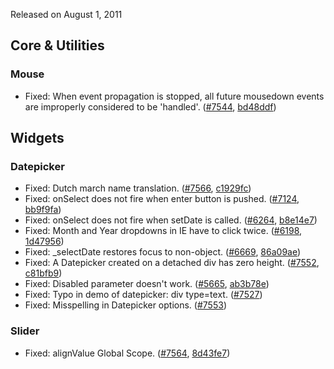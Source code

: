 <script>{
	"title": "jQuery UI 1.8.15 Changelog"
}</script>

Released on August 1, 2011

## Core &amp; Utilities

### Mouse

* Fixed: When event propagation is stopped, all future mousedown events are improperly considered to be 'handled'. ([#7544](http://bugs.jqueryui.com/ticket/7544), [bd48ddf](https://github.com/jquery/jquery-ui/commit/bd48ddfa94ff673cc5dfef749fe0565f1bc02d0f))

## Widgets

### Datepicker

* Fixed: Dutch march name translation. ([#7566](http://bugs.jqueryui.com/ticket/7566), [c1929fc](https://github.com/jquery/jquery-ui/commit/c1929fc2906aad0174fadf0b8fb6c513f389e5f6))
* Fixed: onSelect does not fire when enter button is pushed. ([#7124](http://bugs.jqueryui.com/ticket/7124), [bb9f9fa](https://github.com/jquery/jquery-ui/commit/bb9f9fac816dd379e810e8b70823bb7980250ffb))
* Fixed: onSelect does not fire when setDate is called. ([#6264](http://bugs.jqueryui.com/ticket/6264), [b8e14e7](https://github.com/jquery/jquery-ui/commit/b8e14e79e5bc630bf459137896c08fc37936f52f))
* Fixed: Month and Year dropdowns in IE have to click twice. ([#6198](http://bugs.jqueryui.com/ticket/6198), [1d47956](https://github.com/jquery/jquery-ui/commit/1d4795683e21a49115f1b0458349c63c5f54ac33))
* Fixed: _selectDate restores focus to non-object. ([#6669](http://bugs.jqueryui.com/ticket/6669), [86a09ae](https://github.com/jquery/jquery-ui/commit/86a09aeb332851971bc2b2ce6bbf4d4292b12020))
* Fixed: A Datepicker created on a detached div has zero height. ([#7552](http://bugs.jqueryui.com/ticket/7552), [c81bfb9](https://github.com/jquery/jquery-ui/commit/c81bfb9815405cd0a1da41ffbfe97bfc0f4ab11b))
* Fixed: Disabled parameter doesn't work. ([#5665](http://bugs.jqueryui.com/ticket/5665), [ab3b78e](https://github.com/jquery/jquery-ui/commit/ab3b78e9eb6d6231e68d29aa3b8b7654d732eb52))
* Fixed: Typo in demo of datepicker: div type=text. ([#7527](http://bugs.jqueryui.com/ticket/7527))
* Fixed: Misspelling in Datepicker options. ([#7553](http://bugs.jqueryui.com/ticket/7553))

### Slider

* Fixed: alignValue Global Scope. ([#7564](http://bugs.jqueryui.com/ticket/7564), [8d43fe7](https://github.com/jquery/jquery-ui/commit/8d43fe7e3428e4fb4e5d9ca9e76a0d5078dfe708))
